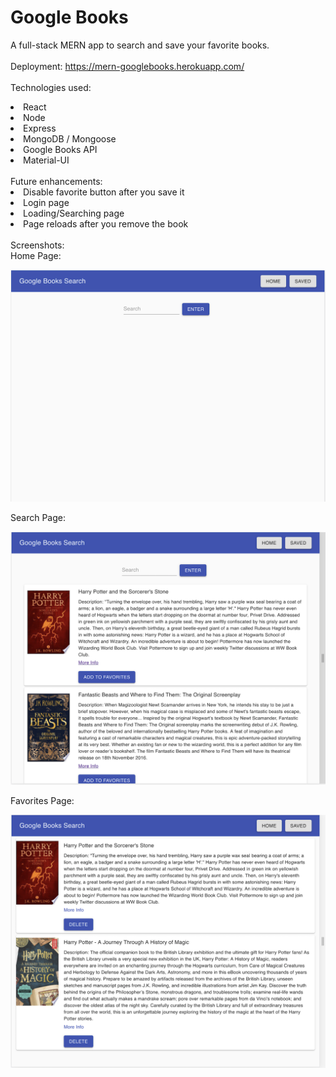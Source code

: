 # Google Books
A full-stack MERN app to search and save your favorite books.
<br/>
<br/>
Deployment:
https://mern-googlebooks.herokuapp.com/
<br/>
<br/>
Technologies used:
<li>React
<li>Node
<li>Express
<li>MongoDB / Mongoose
<li>Google Books API
<li>Material-UI
<br/>
<br/>
Future enhancements:
<li>Disable favorite button after you save it
<li>Login page
<li>Loading/Searching page
<li>Page reloads after you remove the book
<br/>
<br/>
Screenshots:
<br/>
Home Page:
  
![Image of Home](https://raw.githubusercontent.com/LTo28/google-books/master/assets/homepage.png)

Search Page:

![Image of Search](https://raw.githubusercontent.com/LTo28/google-books/master/assets/search-page.png)

Favorites Page:

![Image of Favorites](https://raw.githubusercontent.com/LTo28/google-books/master/assets/saved-page.png)
